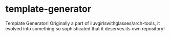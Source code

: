 # template-generator
Template Generator! Originally a part of iluvgirlswithglasses/arch-tools, it evolved into something so sophisticated that it deserves its own repository!

